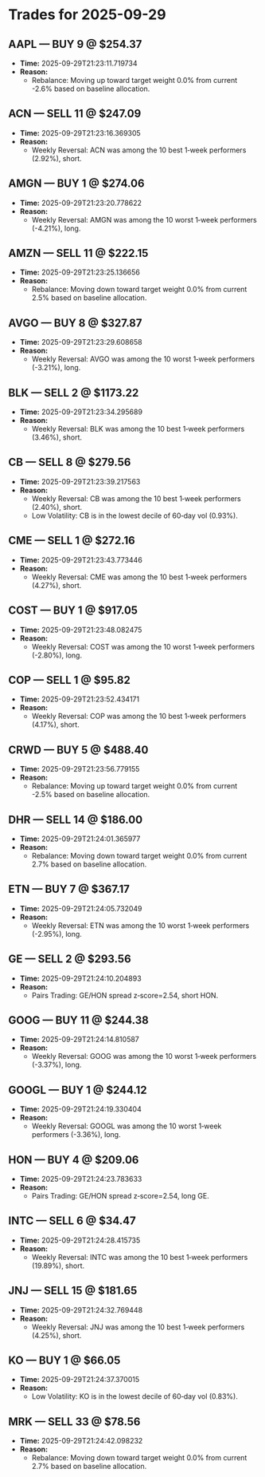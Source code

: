 # Trades for 2025-09-29

## AAPL — BUY 9 @ $254.37
- **Time:** 2025-09-29T21:23:11.719734
- **Reason:**
  - Rebalance: Moving up toward target weight 0.0% from current -2.6% based on baseline allocation.

## ACN — SELL 11 @ $247.09
- **Time:** 2025-09-29T21:23:16.369305
- **Reason:**
  - Weekly Reversal: ACN was among the 10 best 1‑week performers (2.92%), short.

## AMGN — BUY 1 @ $274.06
- **Time:** 2025-09-29T21:23:20.778622
- **Reason:**
  - Weekly Reversal: AMGN was among the 10 worst 1‑week performers (-4.21%), long.

## AMZN — SELL 11 @ $222.15
- **Time:** 2025-09-29T21:23:25.136656
- **Reason:**
  - Rebalance: Moving down toward target weight 0.0% from current 2.5% based on baseline allocation.

## AVGO — BUY 8 @ $327.87
- **Time:** 2025-09-29T21:23:29.608658
- **Reason:**
  - Weekly Reversal: AVGO was among the 10 worst 1‑week performers (-3.21%), long.

## BLK — SELL 2 @ $1173.22
- **Time:** 2025-09-29T21:23:34.295689
- **Reason:**
  - Weekly Reversal: BLK was among the 10 best 1‑week performers (3.46%), short.

## CB — SELL 8 @ $279.56
- **Time:** 2025-09-29T21:23:39.217563
- **Reason:**
  - Weekly Reversal: CB was among the 10 best 1‑week performers (2.40%), short.
  - Low Volatility: CB is in the lowest decile of 60‑day vol (0.93%).

## CME — SELL 1 @ $272.16
- **Time:** 2025-09-29T21:23:43.773446
- **Reason:**
  - Weekly Reversal: CME was among the 10 best 1‑week performers (4.27%), short.

## COST — BUY 1 @ $917.05
- **Time:** 2025-09-29T21:23:48.082475
- **Reason:**
  - Weekly Reversal: COST was among the 10 worst 1‑week performers (-2.80%), long.

## COP — SELL 1 @ $95.82
- **Time:** 2025-09-29T21:23:52.434171
- **Reason:**
  - Weekly Reversal: COP was among the 10 best 1‑week performers (4.17%), short.

## CRWD — BUY 5 @ $488.40
- **Time:** 2025-09-29T21:23:56.779155
- **Reason:**
  - Rebalance: Moving up toward target weight 0.0% from current -2.5% based on baseline allocation.

## DHR — SELL 14 @ $186.00
- **Time:** 2025-09-29T21:24:01.365977
- **Reason:**
  - Rebalance: Moving down toward target weight 0.0% from current 2.7% based on baseline allocation.

## ETN — BUY 7 @ $367.17
- **Time:** 2025-09-29T21:24:05.732049
- **Reason:**
  - Weekly Reversal: ETN was among the 10 worst 1‑week performers (-2.95%), long.

## GE — SELL 2 @ $293.56
- **Time:** 2025-09-29T21:24:10.204893
- **Reason:**
  - Pairs Trading: GE/HON spread z‑score=2.54, short HON.

## GOOG — BUY 11 @ $244.38
- **Time:** 2025-09-29T21:24:14.810587
- **Reason:**
  - Weekly Reversal: GOOG was among the 10 worst 1‑week performers (-3.37%), long.

## GOOGL — BUY 1 @ $244.12
- **Time:** 2025-09-29T21:24:19.330404
- **Reason:**
  - Weekly Reversal: GOOGL was among the 10 worst 1‑week performers (-3.36%), long.

## HON — BUY 4 @ $209.06
- **Time:** 2025-09-29T21:24:23.783633
- **Reason:**
  - Pairs Trading: GE/HON spread z‑score=2.54, long GE.

## INTC — SELL 6 @ $34.47
- **Time:** 2025-09-29T21:24:28.415735
- **Reason:**
  - Weekly Reversal: INTC was among the 10 best 1‑week performers (19.89%), short.

## JNJ — SELL 15 @ $181.65
- **Time:** 2025-09-29T21:24:32.769448
- **Reason:**
  - Weekly Reversal: JNJ was among the 10 best 1‑week performers (4.25%), short.

## KO — BUY 1 @ $66.05
- **Time:** 2025-09-29T21:24:37.370015
- **Reason:**
  - Low Volatility: KO is in the lowest decile of 60‑day vol (0.83%).

## MRK — SELL 33 @ $78.56
- **Time:** 2025-09-29T21:24:42.098232
- **Reason:**
  - Rebalance: Moving down toward target weight 0.0% from current 2.7% based on baseline allocation.

